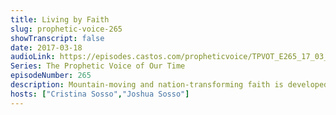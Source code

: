 ```yaml
---
title: Living by Faith
slug: prophetic-voice-265
showTranscript: false
date: 2017-03-18
audioLink: https://episodes.castos.com/propheticvoice/TPVOT_E265_17_03_18-19_Living_By_Faith.mp3
Series: The Prophetic Voice of Our Time
episodeNumber: 265
description: Mountain-moving and nation-transforming faith is developed over time in our love relationship with Jesus. The transfer of wealth, influence, and affluence is also a preparation process of being faithful.
hosts: ["Cristina Sosso","Joshua Sosso"]
---
```

